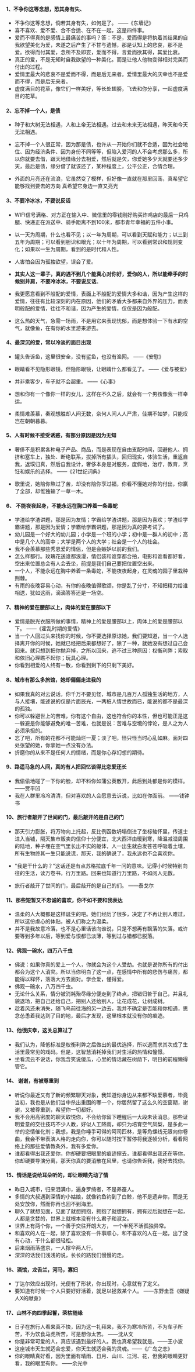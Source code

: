 #### 1、不争你这等念想，恐其身有失、

- 不争你这等念想，倘若其身有失，如何是了。 ——《东墙记》
- 喜不喜欢、爱不爱、合不合适、在不在一起，这是四件事。
- 爱而不得真的是感情上最痛苦的事吗？答：不是，爱而得是将执着其结果的自我欲望美化为爱，未遂之后产生了不甘与遗憾，那是认知上的悲哀，那不是爱。欲得而付其爱，念所不及即妄，爱而不得，言爱而欲其得，其爱比衰。
- 真正的爱，不是无知时自我欲望的一种美化。而是让他人他物变得相对完美而付出的过程。
- 爱情里最大的悲哀不是爱而不得，而是后无来者。爱情里最大的庆幸也不是爱而不得，而是后无来者。
- 虚度满目的花草，像它们一样美好，等长处翅膀，飞去和你分享，一起虚度满目的花草。

#### 2、忘不掉一个人，是债

- 种子和大树无法相遇，人和上帝无法相遇。过去和未来无法相遇，昨天和今天无法相遇。

- 忘不掉一个人很正常，因为那是债，也许从一开始你们就不合适，因为社会地位、因为经济条件、因为身份不同等等，但陷入爱河的人不会考虑那么多，所以你就要去借，跟天地借缘分去相爱，然后就是欠，你爱她多少天就要还多少天，最后是债，缘分借了就该还了，某种程度上，公平公正，合情合理。

- 外面的月亮还在流浪，它虽然变了模样，但好像一直就在那里回荡，真希望它能够找到要去的方向 真希望它身边一直又亮光

#### 3、不要冷冰冰，不要说反话

- WIFI信号满格、对方正在输入中、微信里的零钱刚好购买炸鸡店的最后一只鸡腿、快递正在派送中、骑手距离不到100米，都市青年幸福的五件小事。

- 以一天为周期，什么也看不见；以一年为周期，可以看到天赋和能力；以三到五年为周期；可以看到胆识和眼光；以十年为周期，可以看到常识和规则变化；如果以一生为周期，看到的是时代和人性。

- 人害怕会因为孤独欲望，误会了爱。

- **其实人这一辈子，真的遇不到几个能真心对你好，爱你的人，所以能牵手的时候别并肩，不要冷冰冰，不要说反话**。

- 我更愿意看到不般配的爱情，表面上不般配的爱情大多和谐，因为产生这样的爱情，往往有比较深刻的内在原因，他们的矛盾大多都来自外界的压力，而表明般配的爱情，往往不和谐，因为产生的爱情，仅仅是因为般配。

- 这么热的天气，急需一场雨，不是用它来表现忧郁，而是想体验一下有水的空气，就像鱼，在有你的水里游来游去。

#### 4、最深沉的爱，常以冷淡的面目出现

- 罐头告诉鱼，这里很安全，没有鲨鱼，也没有渔网。      ——《安慰》

- 眼睛看不见隐形眼镜，但隐形眼镜，让眼睛什么都看见了。  ——《爱与被爱》

- 并非乘客少，车子就不会超重。  ——《心事》

- 想和你有一个像你一样的女儿，这样在不久之后，就会有一个男孩像我一样幸运。

- 柔情难羡慕，秦观想胜却人间无数，奈何人间人人严肃，佳期不如梦，只能叹岂在朝朝暮暮。

#### 5、人有时候不接受诱惑，有部分原因是因为无知

- 奢侈不是积累各种电子产品、商品，而是表现在自由支配时间，回避他人、拥挤和塞车上，独处、断绝联系，拔掉所有插头，回归现实，体验生活，重返自我，返璞归真，然后自我设计，奢侈本身是对服务，度假地，治疗，教育，烹饪和娱乐的选择。  ——《21世纪词典》

- 歌里说，她陪你熬过了苦，却没有陪你享过福，你看不懂她对你的付出，你赢了全部，却惟独输了一草一木。

#### 6、 不能夜夜起身，不能永远在胸口养着一条毒蛇

- 学渣给学渣讲题，那是因为友情；学霸给学渣讲题，那是因为喜欢；学渣给学霸讲题，那是因为爱情；学霸给学霸讲题，那是因为真的要考试了。
- 幼儿园是一个好大的幼儿园；小学是一个班的小学；初中是一群人的初中；高中是几个人的高中；大学是两个人的大学；社会是一个人的社会。
- 我不会羡慕那些秀恩爱的情侣，但是会嫉妒以前的我们。
- 怎么样都行。玫瑰花送谁都浪漫，情侣装和谁穿都合拍，电影和谁看都好看，空出来位置总会有人会去坐，前提是我们自己要把位置空出来。
- 一个人，不能永远在胸中养着一条毒蛇，不能夜夜起身，在灵魂的园子里栽种荆棘。
- 有雨的夜晚容易心动，有你的夜晚值得歌颂，你是乱了分寸，不知把精力给谁相送，犹如这雨，滴滴答答还是一场空。

#### 7、精神的爱在腰部以上，肉体的爱在腰部以下

- 爱情是脱光衣服所做的事情，精神上的爱是腰部以上，肉体上的爱是腰部以下。 ——《霍乱时期的爱情》
- 当一个人回过头来找你的时候，你不要选择原谅她，我们要知道，当一个人选择离开你的时候，她就已经把后果都想好了，除了一种，就她没有想过自己会回来。就只想到把你抛弃掉，之所以回来，逃不过三种原因：权衡利弊；索取和依旧心理瞧不起你；玩具心理。
- 你看到相爱的人终有一散，你看到剩下的只剩下美好。

#### 8、城市有那么多旅馆，她却偏偏走进我的

- 如果我真的对云说话，你千万不要见怪，城市是几百万人孤独生活的地方，人与人接壤，能述说的仅是片面辰光，一两桩人情世故而已，能说的都不是最深的孤独。
- 你可以躲避世上的苦难，你有这个自由，这也符合你的本性，但也可能正是这一躲避是你能够避免的唯一苦难，也就是说：苦难与空境的悖论，是人之为人必须承担的。
- 忘了吧，所有的花都不可能灿烂一夏；淡了吧，怪只怪当时心乱如麻。面对四处张望的她，你拿她一点没有办法。
- 折磨你的从来不是任何人的情绪，而是你心存幻想的期待。

#### 9、路遥马急的人间，真的有人把回忆谈得比恋爱还长

- 我偷偷地碰了一下你的脸，却不料你如蒲公英散开，此后到处都是你的模样。  ——贾平凹
- 我在人群里冷冷清清，但对喜欢的人会愿意去诉说，比如在你面前。 ——钱钟书

#### 10、旅行者敲开了世间的门，最后敲开的是自己的门

- 那天引力膨胀，将万物向上托起，反比例函数坍塌倒进了坐标轴怀里，传道士进入当铺，隔天集市贩卖的信仰十分便宜，北大西洋由暖到寒，降温减湿周围的陆地，种子埋在空气里长出不实的躯体，人一出生就白发苍苍呼吸着土壤，所有生物终其一生只能说谎，那天，我的确说了，我永远也不会喜欢你。

- "我是干什么的？"这话还是有点苏格拉底千年一问的意味。记得小时候特别向往的生活，读万卷书，行万里路。回来也知道行万里路，不如阅人无数。
- 旅行者敲开了世间的门，最后敲开的是自己的们。 ——泰戈尔

#### 11、那些短暂又不忠诚的喜欢，你不如不要和我表达

- 温柔的人大概都是这样诞生的吧。她们经历了很多，决定了不再让别人难过，所以这份虐心的体贴，被人们称之为温柔。
- 并不是我故意冷落，也不是心里话该向谁说，只是不想再有飘落的失落。或许要等到多年以后，等到爱与恨都已淡薄，等到过与错都已脱落。

#### 12、佛观一碗水，四万八千虫

- 佛说：如果你真的爱上一个人，你就会为这个人受劫。也就是说你所有的付出都会为这个人消灾。所以当你明白了这一点，在感情中所有的悲伤与痛苦，都能得以释怀，落落大方去面对。学会爱，懂得爱。
- 佛观一碗水，八万四千虫。
- 无论什么关系，情分被消耗殆尽缘分便走到了终点，把错归咎于自己，并且礼貌退场，把自己还给自己，把别人还给别人，让花成花，让树成树。
- 趁着风还未消失，随飞鸟前往海的另一边去，我并不确定是否能和你相遇，思念怂恿着我达到了目的地，最后才发现，这里根本就没有你的痕迹。

#### 13、他很庆幸，这关总算过了

- 我们认为，降低标准是权衡利弊之后做出的最优选择，所以退而求其次成了生活里最常见的戏码。但是，这智慧消耗掉我们对生活的热情和憧憬。
- 坐看流云不说话，你我含笑说傻瓜，心里的情话藏在树荫下，明日的前程懒得管它。

#### 14、 谢谢，有被尊重到

- 听说你最近又有了新的频繁聊天对象，我知道你身边从来都不缺爱慕者，毕竟当初，我也是从他们当中杀出重围的哪一个，你居然留了这么久的空窗期，谢谢，又被尊重到，希望你一切都好。
- 我不会用高密度的聊天取悦你，不会给你留下睡醒后一大段未读消息。那些证明爱意的交往技巧不少人教，好似人工降雨，却只为培育空气凤梨，是多此一举的恋情催化剂；我想，我是你唾手可得的阿司匹林，是等角螺线无限向你卷曲，我会不带表演人格的走向你，你可以随时按下暂停将我逐帧分析，看看网络上的那些爱情教条外，我有多爱你。
- 谁都看得出我还爱你，你却硬要把眼里的痕迹擦去，谁都看得出我还在等你，你却硬要导演分离，那天你真的要消散在风里，也请你告诉我，我好去找你。

#### 15、情话是说给耳朵听的，却让眼睛先动了情

- 昨日入城市，归来泪满巾，遍身罗绮者，不是养蚕人。
- 多情的大叔遇到深情的小姑娘，就像钓鱼钓到了白鲸，他不是遗弃你，而是无处安放你，然而你再也回不到海里。
- 聊久了就想见面，见面了就想拥抱，拥抱了就想拥有，拥有过后就想在一起，人都是贪婪的，世界上就根本没有什么君子和淑女。
- 世界上有两个你，一个善于交往开朗大方， 一个半死不活孤独异常。
- 和喜欢的人在一起，除了喜欢没有一件事顺心，和不喜欢的人在一起，出了没有心动，干什么都很轻松。
- 后来烟雨落盛京，一人撑伞两人行。
- 深深的话我们浅浅的说，长长的路我们慢慢的走。

#### 16、酒馆，龙舌兰，河马，寡妇

- 丁达尔效应出现时，光便有了形状，你出现时，心意就有了定义。
- 要知道有时候一个人只要好好活着，就足以拯救某个人。 ——东野圭吾《嫌疑人X的献身》

#### 17、山林不向四季起誓，荣枯随缘 

- 日子在旅行人看来真不快，因为这一礼拜来，我不为寒冷所苦，不为车子所苦，不为饮食马虎所苦，可是想你太苦。 ——沈从文
- 你是非常可爱的人，真应该遇到最好的人。我也真希望我就是。——王小波
- 这座城市天生就适合恋爱，你天生就适合我的灵魂。——《广岛之恋》
- 你的眼睛真好看，因为里面有晴雨、日月、山川、江河、花，但我的眼睛更好看，我的眼里有你。 ——余光中



















